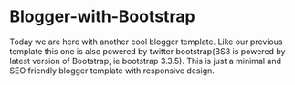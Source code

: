 # Blogger-with-Bootstrap
Today we are here with another cool blogger template. Like our previous template this one is also powered by twitter bootstrap(BS3 is powered by latest version of Bootstrap, ie bootstrap 3.3.5). This is just a minimal and SEO friendly blogger template with responsive design.
